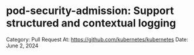 # pod-security-admission: Support structured and contextual logging

Category: Pull Request
At: https://github.com/kubernetes/kubernetes
Date: June 2, 2024